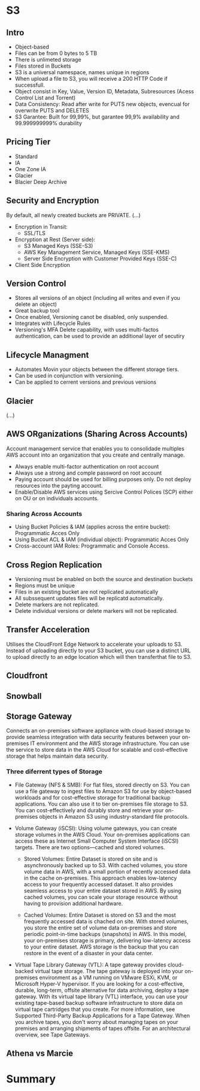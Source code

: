 # S3

## Intro

- Object-based
- Files can be from 0 bytes to 5 TB
- There is unlimeted storage
- Files stored in Buckets 
- S3 is a universal namespace, names unique in regions
- When upload a file to S3, you will receive a 200 HTTP Code if successfull.
- Object consist in Key, Value, Version ID, Metadata, Subresources (Acess Control List and Torrent)
- Data Consistency: Read after write for PUTS new objects, evencual for overwrite PUTS and DELETES
- S3 Garantee: Built for 99,99%, but garantee 99,9% availability and 99.999999999% durability

## Pricing Tier

- Standard
- IA
- One Zone IA
- Glacier
- Blacier Deep Archive

## Security and Encryption

By default, all newly created buckets are PRIVATE. (...)

- Encryption in Transit: 
  - SSL/TLS
- Encryption at Rest (Server side): 
  - S3 Managed Keys (SSE-S3)
  - AWS Key Management Service, Managed Keys (SSE-KMS)
  - Server Side Encryption with Customer Provided Keys (SSE-C)
- Client Side Encryption

## Version Control

- Stores all versions of an object (including all writes and even if you delete an object)
- Great backup tool
- Once enabled, Versioning canot be disabled, only suspended.
- Integrates with Lifecycle Rules
- Versioning's MFA Delete capability, with uses multi-factos authentication, can be used to provide an additional layer of secutiry

## Lifecycle Managment

- Automates Movin your objects between the different storage tiers.
- Can be used in conjunction with versioning.
- Can be applied to cerrent versions and previous versions

## Glacier

(...)

## AWS ORganizations (Sharing Across Accounts)

Account management service that enables you to consolidade multiples AWS account into an organization that you create and centrally manage.

- Always enable multi-factor authentication on root account
- Always use a strong and comple password on root account
- Paying account should be used for billing purposes only. Do not deploy resources into the payting account.
- Enable/Disable AWS services using Sercive Control Polices (SCP) either on OU or on individuals accounts. 

### Sharing Across Accounts

- Using Bucket Policies & IAM (applies across the entire bucket): Programmatic Acces Only
- Using Bucket ACL & IAM (individual object): Programmatic Acces Only
- Cross-account IAM Roles: Programmatic and Console Access.

## Cross Region Replication

- Versioning must be enabled on both the source and destination buckets
- Regions must be unique
- Files in an existing bucket are not replicated automatically
- All subssequent updates files will be replicatd automatically.
- Delete markers are not replicated.
- Delete individual versions or delete markers will not be replicated.

## Transfer Acceleration

Utilises the CloudFront Edge Network to accelerate your uploads to S3. Instead of uploading directly to your S3 bucket, you can use a distinct URL to upload directly to an edge location which will then transferthat file to S3.

## Cloudfront

## Snowball

## Storage Gateway

Connects an on-premises software appliance with cloud-based storage to provide seamless integration with data security features between your on-premises IT environment and the AWS storage infrastructure. You can use the service to store data in the AWS Cloud for scalable and cost-effective storage that helps maintain data security.

### Three diferrent types of Storage

- File Gateway (NFS & SMB): For flat files, stored directly on S3. You can use a file gateway to ingest files to Amazon S3 for use by object-based workloads and for cost-effective storage for traditional backup applications. You can also use it to tier on-premises file storage to S3. You can cost-effectively and durably store and retrieve your on-premises objects in Amazon S3 using industry-standard file protocols.

- Volume Gateway (iSCSI): Using volume gateways, you can create storage volumes in the AWS Cloud. Your on-premises applications can access these as Internet Small Computer System Interface (iSCSI) targets. There are two options—cached and stored volumes.

  - Stored Volumes: Entire Dataset is stored on site and is asynchronously backed up to S3. With cached volumes, you store volume data in AWS, with a small portion of recently accessed data in the cache on-premises. This approach enables low-latency access to your frequently accessed dataset. It also provides seamless access to your entire dataset stored in AWS. By using cached volumes, you can scale your storage resource without having to provision additional hardware.
  
  - Cached Volumes: Entire Dataset is stored on S3 and the most frequently accessed data is chached on site. With stored volumes, you store the entire set of volume data on-premises and store periodic point-in-time backups (snapshots) in AWS. In this model, your on-premises storage is primary, delivering low-latency access to your entire dataset. AWS storage is the backup that you can restore in the event of a disaster in your data center.
  
- Virtual Tape Library Gateway (VTL): A tape gateway provides cloud-backed virtual tape storage. The tape gateway is deployed into your on-premises environment as a VM running on VMware ESXi, KVM, or Microsoft Hyper-V hypervisor. If you are looking for a cost-effective, durable, long-term, offsite alternative for data archiving, deploy a tape gateway. With its virtual tape library (VTL) interface, you can use your existing tape-based backup software infrastructure to store data on virtual tape cartridges that you create. For more information, see Supported Third-Party Backup Applications for a Tape Gateway. When you archive tapes, you don't worry about managing tapes on your premises and arranging shipments of tapes offsite. For an architectural overview, see Tape Gateways.

## Athena vs Marcie

# Summary
